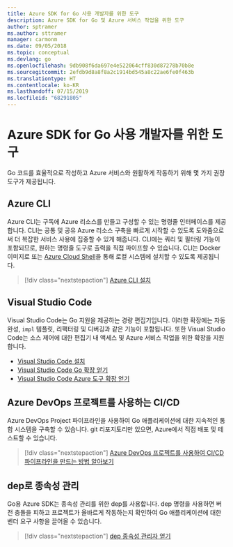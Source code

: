 ```yaml
---
title: Azure SDK for Go 사용 개발자를 위한 도구
description: Azure SDK for Go 및 Azure 서비스 작업을 위한 도구
author: sptramer
ms.author: sttramer
manager: carmonm
ms.date: 09/05/2018
ms.topic: conceptual
ms.devlang: go
ms.openlocfilehash: 9db908f6da697e4e522064cff830d87278b70b8e
ms.sourcegitcommit: 2efdb9d8a8f8a2c1914bd545a8c22ae6fe0f463b
ms.translationtype: HT
ms.contentlocale: ko-KR
ms.lasthandoff: 07/15/2019
ms.locfileid: "68291805"
---
```

# <a name="tools-for-developers-using-the-azure-sdk-for-go"></a>Azure SDK for Go 사용 개발자를 위한 도구

Go 코드를 효율적으로 작성하고 Azure 서비스와 원활하게 작동하기 위해 몇 가지 권장 도구가 제공됩니다.

## <a name="azure-cli"></a>Azure CLI

Azure CLI는 구독에 Azure 리소스를 만들고 구성할 수 있는 명령줄 인터페이스를 제공합니다. CLI는 공통 및 공유 Azure 리소스 구축을 빠르게 시작할 수 있도록 도와줌으로써 더 복잡한 서비스 사용에 집중할 수 있게 해줍니다. CLI에는 쿼리 및 필터링 기능이 포함되므로, 원하는 명령줄 도구로 출력을 직접 파이프할 수 있습니다. CLI는 Docker 이미지로 또는 [Azure Cloud Shell](https://docs.microsoft.com/azure/cloud-shell/overview)을 통해 로컬 시스템에 설치할 수 있도록 제공됩니다.

> [!div class="nextstepaction"]
> [Azure CLI 설치](/cli/azure/install-azure-cli)

## <a name="visual-studio-code"></a>Visual Studio Code

Visual Studio Code는 Go 지원을 제공하는 경량 편집기입니다. 이러한 확장에는 자동 완성, `impl` 템플릿, 리팩터링 및 디버깅과 같은 기능이 포함됩니다. 또한 Visual Studio Code는 소스 제어에 대한 편집기 내 액세스 및 Azure 서비스 작업을 위한 확장을 지원합니다.

* [Visual Studio Code 설치](https://code.visualstudio.com/Download)
* [Visual Studio Code Go 확장 얻기](https://code.visualstudio.com/docs/languages/go)
* [Visual Studio Code Azure 도구 확장 얻기](https://marketplace.visualstudio.com/items?itemName=ms-vscode.vscode-azureextensionpack)

## <a name="cicd-with-azure-devops-project"></a>Azure DevOps 프로젝트를 사용하는 CI/CD

Azure DevOps Project 파이프라인을 사용하여 Go 애플리케이션에 대한 지속적인 통합 시스템을 구축할 수 있습니다. git 리포지토리만 있으면, Azure에서 직접 배포 및 테스트할 수 있습니다.

> [!div class="nextstepaction"]
> [Azure DevOps 프로젝트를 사용하여 CI/CD 파이프라인을 만드는 방법 알아보기](/azure/devops-project/azure-devops-project-go)

## <a name="dependency-management-with-dep"></a>dep로 종속성 관리

Go용 Azure SDK는 종속성 관리를 위한 dep를 사용합니다. dep 명령을 사용하면 버전 충돌을 피하고 프로젝트가 올바르게 작동하는지 확인하여 Go 애플리케이션에 대한 벤더 요구 사항을 끌어올 수 있습니다.

> [!div class="nextstepaction"]
> [dep 종속성 관리자 얻기](https://github.com/golang/dep)
